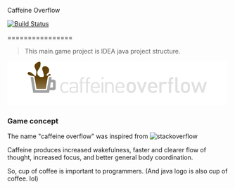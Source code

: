 Caffeine Overflow

[![Build Status](https://travis-ci.org/QuadFlask/caffeineoverflow.png)](https://travis-ci.org/QuadFlask/caffeineoverflow.png)

================

> This main.game project is IDEA java project structure.

![caffeine overflow img](https://github.com/QuadFlask/caffeineoverflow/blob/master/asset/logo.png?raw=true)

### Game concept

The name "caffeine overflow" was inspired from ![stackoverflow](http://blog.moovweb.com/wp-content/uploads/2013/04/stackoverflow-logo.png)

Caffeine produces increased wakefulness, faster and clearer flow of thought, increased focus, and better general body coordination.

So, cup of coffee is important to programmers. (And java logo is also cup of coffee. lol)

